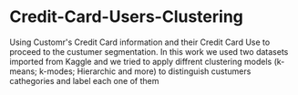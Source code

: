 # Credit-Card-Users-Clustering

Using Customr's Credit Card information and their Credit Card Use to proceed to the custumer segmentation. In this work we used two datasets imported from Kaggle and we tried to apply diffrent clustering models (k-means; k-modes; Hierarchic and more) to distinguish custumers cathegories and label each one of them

